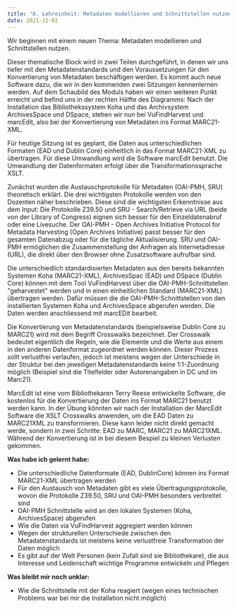 ```yaml
---
title: "6. Lehreinheit: Metadaten modellieren und Schnittstellen nutzen 1/2"
date: 2021-12-02
---
```


Wir beginnen mit einem neuen Thema: Metadaten modellieren und Schnittstellen nutzen. 

Dieser thematische Block wird in zwei Teilen durchgeführt, in denen wir uns tiefer mit den Metadatenstandards und den Voraussetzungen für den Konvertierung von Metadaten beschäftigen werden. Es kommt auch neue Software dazu, die wir in den kommenden zwei Sitzungen kennenlernen werden. Auf dem Schaubild des Moduls haben wir einen weiteren Punkt erreicht und befind uns in der rechten Hälfte des Diagramms: Nach der Installation das Bibliothekssystem Koha und das Archivsystem ArchivesSpace und DSpace, stehen wir nun bei VuFindHarvest und marcEdit, also bei der Konvertierung von Metadaten ins Format MARC21-XML. 

Für heutige Sitzung ist es geplant, die Daten aus unterschiedlichen Formaten (EAD und Dublin Core) einheitlich in das Format MARC21-XML zu übertragen. Für diese Umwandlung wird die Software marcEdit benutzt. Die Umwandlung der Datenformaten erfolgt über die Transformationssprache XSLT. 

Zunächst wurden die Austauschprotokolle für Metadaten (OAI-PMH, SRU) theoretisch erklärt. Die drei wichtigsten Protokolle werden von den Dozenten näher beschrieben. Diese sind die wichtigsten Erkenntnisse aus dem Input: Die Protokolle Z39.50 und SRU - Search/Retrieve via URL (beide von der Library of Congress) eignen sich besser für den Einzeldatenabruf oder eine Livesuche. Der OAI-PMH - Open Archives Initiative Protocol for Metadata Harvesting (Open Archives Initiative) passt besser für den gesamten Datenabzug oder für die tägliche Aktualisierung. SRU und OAI-PMH ermöglichen die Zusammenstellung der Anfragen als Internetadresse (URL), die direkt über den Browser ohne Zusatzsoftware aufrufbar sind.

Die unterschiedlich standardisierten Metadaten aus den bereits bekannten Systemen Koha (MARC21-XML), ArchivesSpac (EAD) und DSpace (Dublin Core) können mit dem Tool VuFindHarvest über die OAI-PMH-Schnittstellen "geharvestet" werden und in einen einheitlichen Standard (MARC21-XML) übertragen werden. Dafür müssen die die OAI-PMH-Schnittstellen von den installierten Systemen Koha und ArchivesSpace abgerufen werden. Die Daten werden anschliessend mit marcEDit bearbeit. 

Die Konvertierung von Metadatenstandards (beispielsweise Dublin Core zu MARC21) wird mit dem Begriff Crosswalks bezeichnet. Der Crosswalk bedeutet eigentlich die Regeln, wie die Elemente und die Werte aus einem in den anderen Datenformat zugeordnet werden können. Dieser Prozess sollt verlustfrei verlaufen, jedoch ist meistens wegen der Unterschiede in der Struktur bei den jeweiligen Metadatenstandards keine 1:1-Zuordnung möglich (Beispiel sind die Titelfelder oder Autorenangaben in DC und im Marc21). 

MarcEdit ist eine vom Bibliothekaren Terry Reese entwickelte Software, die kostenlos für die Konvertierung der Daten ins Format MARC21 benutzt werden kann. In der Übung könnten wir nach der Installation der MarcEdit Software die XSLT Crosswalks anwenden, um die EAD Daten zu MARC21XML zu transformieren. Diese kann leider nicht direkt gemacht werde, sondern in zwei Schritte: EAD zu MARC, MARC21 zu MARC21XML. Während der Konvertierung ist in bei diesem Bespiel zu kleinen Verlusten gekommen.

**Was habe ich gelernt habe:** 
-	Die unterschiedliche Datenformate (EAD, DublinCore) können ins Format MARC21-XML übertragen werden 
-	Für den Austausch von Metadaten gibt es viele Übertragungsprotokolle, wovon die Protokolle Z39.50, SRU und OAI-PMH besonders verbreitet sind
-	OAI-PMH Schnittstelle wird an den lokalen Systemen (Koha, ArchivesSpace) abgerufen 
-	Wie die Daten via VuFindHarvest aggregiert werden können
-	Wegen der strukturellen Unterschiede zwischen den Metadatenstandards ist meistens keine verlustfreie Transformation der Daten möglich 
-	Es gibt auf der Welt Personen (kein Zufall sind sie Bibliothekare), die aus Interesse und Leidenschaft wichtige Programme entwickeln und Pflegen 

**Was bleibt mir noch unklar:** 
-	Wie die Schnittstelle mit der Koha reagiert (wegen eines technischen Problems war bei mir die Installation nicht möglich) 


